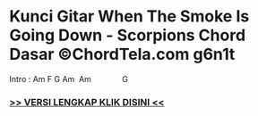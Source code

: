 
 # Kunci Gitar When The Smoke Is Going Down - Scorpions Chord Dasar ©ChordTela.com g6n1t


Intro : Am F G Am  Am              G

###  <a href="https://shortlighzx.web.app?sq=Kunci Gitar When The Smoke Is Going Down - Scorpions Chord Dasar ©ChordTela.com"> >> VERSI LENGKAP KLIK DISINI << </a>
